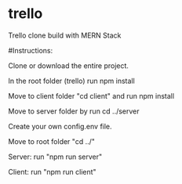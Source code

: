 # trello
Trello clone build with MERN Stack

#Instructions:

Clone or download the entire project.

In the root folder (trello) run npm install

Move to client folder "cd client" and run npm install

Move to server folder by run cd ../server

Create your own config.env file.

Move to root folder "cd ../"

Server: run "npm run server" 

Client: run "npm run client" 
